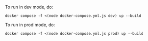 To run in dev mode, do:

```
docker compose -f <(node docker-compose.yml.js dev) up --build
```

To run in prod mode, do:

```
docker compose -f <(node docker-compose.yml.js prod) up --build
```
